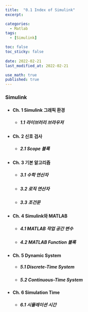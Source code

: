 ```yaml
---
title:  "0.1 Index of Simulink"
excerpt: 

categories:
  - Matlab
tags:
  - [Simulink]

toc: false
toc_sticky: false
 
date: 2022-02-21
last_modified_at: 2022-02-21

use_math: true
published: true
---
```


### Simulink
- #### Ch. 1 Simulink 그래픽 환경
  - ##### 1.1 라이브러리 브라우저

- #### Ch. 2 신호 검사
  - ##### 2.1 Scope 블록

- #### Ch. 3 기본 알고리즘
  - ##### 3.1 수학 연산자
  - ##### 3.2 로직 연산자
  - ##### 3.3 조건문

- #### Ch. 4 Simulink와 MATLAB
  - ##### 4.1 MATLAB 작업 공간 변수
  - ##### 4.2 MATLAB Function 블록

- #### Ch. 5 Dynamic System
  - ##### 5.1 Discrete-Time System
  - ##### 5.2 Continuous-Time System

- #### Ch. 6 Simulation Time
  - ##### 6.1 시뮬레이션 시간